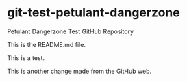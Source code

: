 git-test-petulant-dangerzone
============================

Petulant Dangerzone Test GitHub Repository

This is the README.md file.

This is a test.

This is another change made from the GitHub web.
